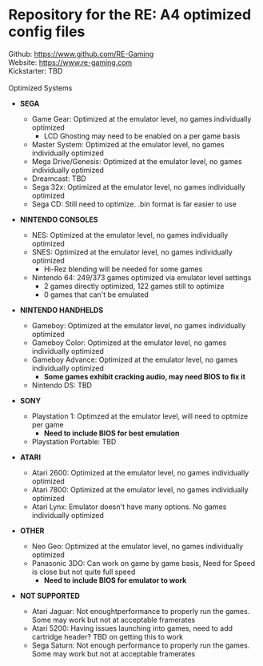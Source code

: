 # Repository for the RE: A4 optimized config files

Github: https://www.github.com/RE-Gaming <br />
Website: https://www.re-gaming.com <br />
Kickstarter: TBD <br />
<br />
Optimized Systems <br />
- **SEGA**
  - Game Gear: Optimized at the emulator level, no games individually optimized
    - LCD Ghosting may need to be enabled on a per game basis
  - Master System: Optimized at the emulator level, no games individually optimized
  - Mega Drive/Genesis: Optimized at the emulator level, no games individually optimized
  - Dreamcast: TBD
  - Sega 32x: Optimized at the emulator level, no games individually optimized
  - Sega CD: Still need to optimize. .bin format is far easier to use


- **NINTENDO CONSOLES**
  - NES: Optimized at the emulator level, no games individually optimized
  - SNES: Optimized at the emulator level, no games individually optimized
    - Hi-Rez blending will be needed for some games
  - Nintendo 64: 249/373 games optimized via emulator level settings
    - 2 games directly optimized, 122 games still to optimize
    - 0 games that can't be emulated

- **NINTENDO HANDHELDS**
  - Gameboy: Optimized at the emulator level, no games individually optimized
  - Gameboy Color: Optimized at the emulator level, no games individually optimized
  - Gameboy Advance: Optimized at the emulator level, no games individually optimized
    - **Some games exhibit cracking audio, may need BIOS to fix it**
  - Nintendo DS: TBD

- **SONY**
  - Playstation 1: Optimzed at the emulator level, will need to optmize per game
    - **Need to include BIOS for best emulation**
  - Playstation Portable: TBD

- **ATARI**
  - Atari 2600: Optimized at the emulator level, no games individually optimized
  - Atari 7800: Optimized at the emulator level, no games individually optimized
  - Atari Lynx: Emulator doesn't have many options. No games individually optimized

- **OTHER**
  - Neo Geo: Optimized at the emulator level, no games individually optimized
  - Panasonic 3DO: Can work on game by game basis, Need for Speed is close but not quite full speed
    - **Need to include BIOS for emulator to work**

- **NOT SUPPORTED**
  - Atari Jaguar: Not enoughtperformance to properly run the games. Some may work but not at acceptable framerates
  - Atari 5200: Having issues launching into games, need to add cartridge header? TBD on getting this to work
  - Sega Saturn: Not enough performance to properly run the games. Some may work but not at acceptable framerates
